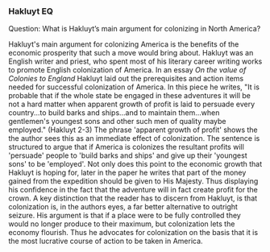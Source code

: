 ### Hakluyt EQ

Question: What is Hakluyt’s main argument for colonizing in North America?



Hakluyt's main argument for colonizing America is the benefits of the economic prosperity that such a move would bring about. Hakluyt was an English writer and priest, who spent most of his literary career writing works to promote English colonization of America. In an essay *On the value of Colonies to England* Hakluyt laid out the prerequisites and action items needed for successful colonization of America. In this piece he writes, "It is probable that if the whole state be engaged in these adventures it will be not a hard matter when apparent growth of profit is laid to persuade every country...to build barks and ships...and to maintain them...when gentlemen's youngest sons and other such men of quality maybe employed." (Hakluyt 2-3) The phrase 'apparent growth of profit' shows the the author sees this as an immediate effect of colonization. The sentence is structured to argue that if America is colonizes the resultant profits will 'persuade' people to 'build barks and ships' and give up their 'youngest sons' to be 'employed'. Not only does this point to the economic growth that Hakluyt is hoping for, later in the paper he writes that part of the money gained from the expedition should be given to His Majesty. Thus displaying his confidence in the fact that the adventure will in fact create profit for the crown. A key distinction that the reader has to discern from Hakluyt, is that colonization is, in the authors eyes, a far better alternative to outright seizure. His argument is that if a place were to be fully controlled they would no longer produce to their maximum, but colonization lets the economy flourish. Thus he advocates for colonization on the basis that it is the most lucrative course of action to be taken in America. 

